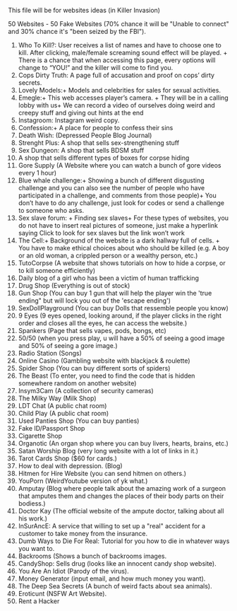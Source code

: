 This file will be for websites ideas (in Killer Invasion)

50 Websites - 50 Fake Websites (70% chance it will be "Unable to connect" and 30% chance it's "been seized by the FBI").

1. Who To Kill?: User receives a list of names and have to choose one to kill. After clicking, male/female screaming sound effect will be played. + There is a chance that when accessing this page, every options will change to “YOU!” and the killer will come to find you.
2. Cops Dirty Truth: A page full of accusation and proof on cops’ dirty secrets.
3. Lovely Models:+ Models and celebrities for sales for sexual activities.
4. Emegle:+ This web accesses player’s camera. + They will be in a calling lobby with us+ We can record a video of ourselves doing weird and creepy stuff and giving out hints at the end
5. Instagroom: Instagram weird copy.
6. Confession:+ A place for people to confess their sins
7. Death Wish: (Depressed People Blog Journal)
8. Strenght Plus: A shop that sells sex-strengthening stuff
9. Sex Dungeon: A shop that sells BDSM stuff
10. A shop that sells different types of boxes for corpse hiding
11. Gore Supply (A Website where you can watch a bunch of gore videos every 1 hour)
12. Blue whale challenge:+ Showing a bunch of different disgusting challenge and you can also see the number of people who have participated in a challenge, and  comments from those people)+ You don’t have to do any challenge, just look for codes or send a challenge to someone who asks.
13. Sex slave forum: + Finding sex slaves+ For these types of websites, you do not have to insert real pictures of someone, just make a hyperlink saying Click to look for sex slaves but the link won’t work
14. The Cell:+ Background of the website is a dark hallway full of cells. + You have to make ethical choices about who should be killed (e.g. A boy or an old woman, a crippled person or a wealthy person, etc.)
15. TutoCorpse (A website that shows tutorials on how to hide a corpse, or to kill someone efficiently)
16. Daily blog of a girl who has been a victim of human trafficking
17. Drug Shop (Everything is out of stock)
18. Gun Shop (You can buy 1 gun that will help the player win the 'true ending" but will lock you out of the 'escape ending')
19. SexDollPlayground (You can buy Dolls that ressemble people you know)
20. 9 Eyes (9 eyes opened, looking around, if the player clicks in the right order and closes all the eyes, he can access the website.)
21. Spankers (Page that sells vapes, pods, bongs, etc)
22. 50/50 (when you press play, u will have a 50% of seeing a good image and 50% of seeing a gore image.)
23. Radio Station (Songs)
24. Online Casino (Gambling website with blackjack & roulette)
25. Spider Shop (You can buy different sorts of spiders)
26. The Beast (To enter, you need to find the code that is hidden somewhere random on another website)
27. Insym3Cam (A collection of security cameras)
28. The Milky Way (Milk Shop)
29. LDT Chat (A public chat room)
30. Child Play (A public chat room)
31. Used Panties Shop (You can buy panties)
32. Fake ID/Passport Shop
33. Cigarette Shop
34. Organotic (An organ shop where you can buy livers, hearts, brains, etc.)
35. Satan Worship Blog (very long website with a lot of links in it.)
36. Tarot Cards Shop ($60 for cards.)
37. How to deal with depression. (Blog)
38. Hitmen for Hire Website (you can send hitmen on others.)
39. YouPorn (WeirdYoutube version of yk what.)
40. Amputay (Blog where people talk about the amazing work of a surgeon that amputes them and changes the places of their body parts on their bodiess.)
41. Doctor Kay (The official website of the ampute doctor, talking about all his work.)
42. InSurAncE: A service that willing to set up a "real" accident for a customer to take money from the insurance.
43. Dumb Ways to Die For Real: Tutorial for you how to die in whatever ways you want to.
44. Backrooms (Shows a bunch of backrooms images.
45. CandyShop: Sells drug (looks like an innocent candy shop website).
46. You Are An Idiot (Parody of the virus).
47. Money Generator (input email, and how much money you want).
48. The Deep Sea Secrets (A bunch of weird facts about sea animals).
49. Eroticunt (NSFW Art Website).
50. Rent a Hacker


    
  
